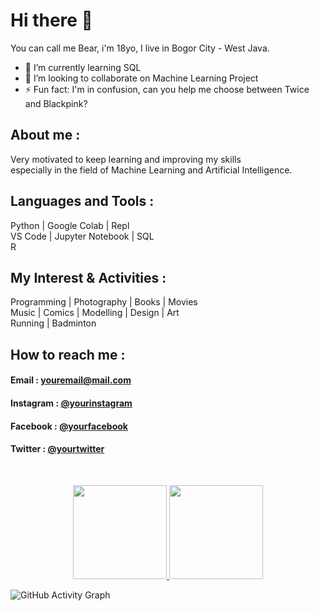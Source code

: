 # Hi there 👋 

You can call me Bear, i'm 18yo, I live in Bogor City - West Java.
- 🌱 I’m currently learning SQL
- 👯 I’m looking to collaborate on Machine Learning Project
- ⚡ Fun fact: I'm in confusion, can you help me choose between Twice and Blackpink? 

## About me :

Very motivated to keep learning and improving my skills<br>
especially in the field of Machine Learning and Artificial Intelligence.

## Languages and Tools :

Python | Google Colab | Repl <br>
VS Code | Jupyter Notebook | SQL  
R

## My Interest & Activities :

Programming | Photography | Books | Movies <br>
Music | Comics | Modelling | Design | Art <br>
Running | Badminton 

## How to reach me :

#### Email : [youremail@mail.com](azmimuis3312@gmail.com)
#### Instagram : [@yourinstagram](https://www.instagram.com/knightbearr/)
#### Facebook : [@yourfacebook](https://web.facebook.com/profile.php?id=100010820350486)
#### Twitter : [@yourtwitter](https://twitter.com/Knightbearr)

<br>

<p align="center">
<a href="https://github.com/knightbearr">
  <img height="150em" src="https://github-readme-stats-eight-theta.vercel.app/api?username=knightbearr&show_icons=true&theme=bear&include_all_commits=true&count_private=true"/>
  <img height="150em" src="https://github-readme-stats-eight-theta.vercel.app/api/top-langs/?username=knightbearr&layout=compact&langs_count=8&theme=bear"/>
</a>

 ![GitHub Activity Graph](https://activity-graph.herokuapp.com/graph?username=knightbearr&theme=github)
<!--
**knightbearr/knightbearr** is a ✨ _special_ ✨ repository because its `README.md` (this file) appears on your GitHub profile.

Here are some ideas to get you started:

- Hi, my name is Muhamad Azmi Muis, I'm from Bogor City, West Java, and I'm 18yo ...
- 🌱 I’m currently learning ...
- 👯 I’m looking to collaborate on ...
- 🤔 I’m looking for help with ...
- 💬 Ask me about ...
- 📫 How to reach me: ...
- 😄 Pronouns: ...
- ⚡ Fun fact: ...
-->

